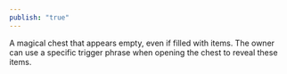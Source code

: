```yaml
---
publish: "true"
---
```


A magical chest that appears empty, even if filled with items. The owner can use a specific trigger phrase when opening the chest to reveal these items.